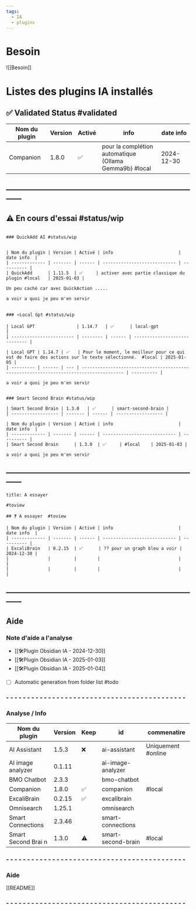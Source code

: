 ```yaml
---
tags:
  - IA
  - plugins
---
```

# Besoin

![[Besoin]]

# Listes des plugins IA installés 

## ✅ Validated Status  #validated

| Nom du plugin | Version | Activé | info                                                       | date info  |
| ------------- | ------- | ------ | ---------------------------------------------------------- | ---------- |
| Companion     | 1.8.0   | ✅      | pour la complétion automatique <br>(Ollama Gemma9b) #local | 2024-12-30 |


## ——————————————————————————

## ⚠️ En cours d'essai  #status/wip 

```ad-note

### QuickAdd AI #status/wip 


| Nom du plugin | Version | Activé | info                         | date info  |
| ------------- | ------- | ------ | ---------------------------- | ---------- |
| QuickAdd      | 1.11.5  | ✅     | activer avec partie classique du plugin #local   | 2025-01-03 |

Un peu caché car avec QuickAction ..... 

a voir a quoi je peu m'en servir 
```


```ad-note

### ⭐Local Gpt #status/wip 

| Local GPT                | 1.14.7   | ✅      | local-gpt                     |
| ------------------------ | -------- | ------ | ----------------------------- |

| Local GPT | 1.14.7 | ✅   | Pour le moment, le meilleur pour ce qui est de faire des actions sur le texte sélectionné.  #local | 2025-01-05 |
| --------- | ------ | --- | -------------------------------------------------------------------------------------- | ---------- |

a voir a quoi je peu m'en servir 
```



```ad-note

### Smart Second Brain #status/wip 

| Smart Second Brain | 1.3.0   | ✅      | smart-second-brain |
| ------------------ | ------- | ------ | ------------------ |

| Nom du plugin | Version | Activé | info                         | date info  |
| ------------- | ------- | ------ | ---------------------------- | ---------- |
| Smart Second Brain      | 1.3.0  | ✅     | #local    | 2025-01-03 |

a voir a quoi je peu m'en servir 
```

## ——————————————————————————

`````ad-important
title: A essayer

#toview 

## ❓ A essayer  #toview 

| Nom du plugin | Version | Activé | info                         | date info  |
| ------------- | ------- | ------ | ---------------------------- | ---------- |
| ExcaliBrain   | 0.2.15  | ✅      | ?? pour un graph bleu a voir | 2024-12-30 |
|               |         |        |                              |            |
|               |         |        |                              |            |

`````

## ——————————————————————————

## Aide

### Note d'aide a l'analyse  
- [[🛠️Plugin Obsidian IA - 2024-12-30]]
- [[🛠️Plugin Obsidian IA - 2025-01-03]]
- [[🛠️Plugin Obsidian IA - 2025-01-04]]
- [ ] Automatic generation from folder list  #todo  
### - - - - - - - - - - - - - - - - - - - - - - - - - - - - - - - - - - - - - - - - - - - 
### Analyse / Info

| Nom du plugin       | Version | Keep | id                 | commenatire         |
| ------------------- | ------- | ---- | ------------------ | ------------------- |
| AI Assistant        | 1.5.3   | ❌    | ai-assistant       | Uniquement  #online |
| AI image analyzer   | 0.1.11  |      | ai-image-analyzer  |                     |
| BMO Chatbot         | 2.3.3   |      | bmo-chatbot        |                     |
| Companion           | 1.8.0   | ✅    | companion          | #local              |
| ExcaliBrain         | 0.2.15  | ✅    | excalibrain        |                     |
| Omnisearch          | 1.25.1  |      | omnisearch         |                     |
| Smart Connections   | 2.3.46  |      | smart-connections  |                     |
| Smart Second Brai n | 1.3.0   | ⚠️   | smart-second-brain | #local              |
### - - - - - - - - - - - - - - - - - - - - - - - - - - - - - - - - - - - - - - - - - - -

### Aide 
[[README]]
### - - - - - - - - - - - - - - - - - - - - - - - - - - - - - - - - - - - - - - - - - - -

